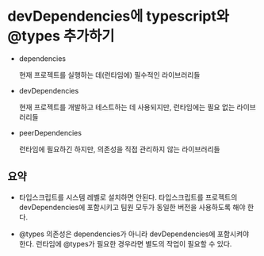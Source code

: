 # devDependencies에 typescript와 @types 추가하기

- dependencies

  현재 프로젝트를 실행하는 데(런타임에) 필수적인 라이브러리들

- devDependencies

  현재 프로젝트를 개발하고 테스트하는 데 사용되지만, 런타임에는 필요 없는 라이브러리들

- peerDependencies

  런타임에 필요하긴 하지만, 의존성을 직접 관리하지 않는 라이브러리들

## 요약

- 타입스크립트를 시스템 레벨로 설치하면 안된다.
  타입스크립트를 프로젝트의 devDependencies에 포함시키고 팀원 모두가 동일한 버전을 사용하도록 해야 한다.

- @types 의존성은 dependencies가 아니라 devDependencies에 포함시켜야 한다.
  런타임에 @types가 필요한 경우라면 별도의 작업이 필요할 수 있다.

